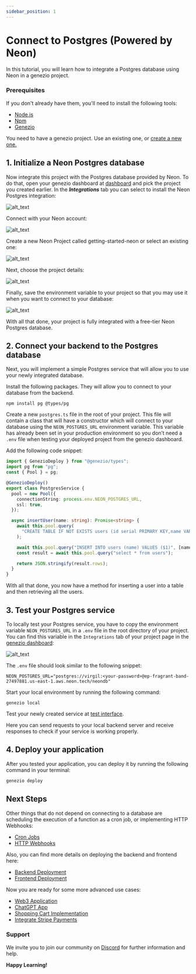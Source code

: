 ```yaml
---
sidebar_position: 1
---
```


# Connect to Postgres (Powered by Neon)

In this tutorial, you will learn how to integrate a Postgres database using Neon in a genezio project.

### Prerequisites

If you don't already have them, you'll need to install the following tools:

- [Node.js](https://nodejs.org/en/download/current)
- [Npm](https://docs.npmjs.com/downloading-and-installing-node-js-and-npm)
- [Genezio](../getting-started)

You need to have a genezio project. Use an existing one, or [create a new one.](../getting-started)

## 1. Initialize a Neon Postgres database

Now integrate this project with the Postgres database provided by Neon. To do that, open your genezio dashboard at [dashboard](https://app.genez.io/dashboard) and pick the project you created earlier. In the _**Integrations**_ tab you can select to install the Neon Postgres integration:

![alt_text](https://genezio.com/posts/neon1.png)

Connect with your Neon account:

![alt_text](https://genezio.com/posts/neon2.png)

Create a new Neon Project called getting-started-neon or select an existing one:

![alt_text](https://genezio.com/posts/neon3.png)

Next, choose the project details:

![alt_text](https://genezio.com/posts/neon4.png)

Finally, save the environment variable to your project so that you may use it when you want to connect to your database:

![alt_text](https://genezio.com/posts/neon5.png)

With all that done, your project is fully integrated with a free-tier Neon Postgres database.

## 2. Connect your backend to the Postgres database

Next, you will implement a simple Postgres service that will allow you to use your newly integrated database.

Install the following packages. They will allow you to connect to your database from the backend.

```fallback
npm install pg @types/pg
```

Create a new `postgres.ts` file in the root of your project. This file will contain a class that will have a constructor which will connect to your database using the `NEON_POSTGRES_URL` environment variable. This variable has already been set in your production environment so you don’t need a `.env` file when testing your deployed project from the genezio dashboard.

Add the following code snippet:

<!-- {% code title="postgres.ts" lineNumbers="true" %} -->

```typescript title="postgres.ts" showLineNumbers
import { GenezioDeploy } from "@genezio/types";
import pg from "pg";
const { Pool } = pg;

@GenezioDeploy()
export class PostgresService {
  pool = new Pool({
    connectionString: process.env.NEON_POSTGRES_URL,
    ssl: true,
  });

  async insertUser(name: string): Promise<string> {
    await this.pool.query(
      "CREATE TABLE IF NOT EXISTS users (id serial PRIMARY KEY,name VARCHAR(255))"
    );

    await this.pool.query("INSERT INTO users (name) VALUES ($1)", [name]);
    const result = await this.pool.query("select * from users");

    return JSON.stringify(result.rows);
  }
}
```

<!-- {% endcode %} -->

With all that done, you now have a method for inserting a user into a table and then retrieving all the users.

## 3. Test your Postgres service

To locally test your Postgres service, you have to copy the environment variable `NEON_POSTGRES_URL` in a `.env` file in the root directory of your project. You can find this variable in the `Integrations` tab of your project page in the [genezio dashboard](https://app.genez.io/):

![alt_text](https://genezio.com/posts/neon6.png)

The `.env` file should look similar to the following snippet:

<!-- {% code title=".env" %} -->

```fallback title=".env"
NEON_POSTGRES_URL="postgres://virgil:<your-password>@ep-fragrant-band-27497881.us-east-1.aws.neon.tech/neondb"
```

<!-- {% endcode %} -->

Start your local environment by running the following command:

```fallback
genezio local
```

Test your newly created service at [test interface](http://localhost:8083/explore).

Here you can send requests to your local backend server and receive responses to check if your service is working properly.

## 4. Deploy your application

After you tested your application, you can deploy it by running the following command in your terminal:

```bash
genezio deploy
```

## Next Steps

Other things that do not depend on connecting to a database are scheduling the execution of a function as a cron job, or implementing HTTP Webhooks:

- [Cron Jobs](../features/cron-methods)
- [HTTP Webhooks](../features/http-methods-webhooks)

Also, you can find more details on deploying the backend and frontend here:

- [Backend Deployment](../features/backend-deployment)
- [Frontend Deployment](../features/frontend-deployment)

Now you are ready for some more advanced use cases:

- [Web3 Application](https://genezio.com/blog/create-your-first-web3-app/)
- [ChatGPT App](https://genezio.com/blog/create-your-first-app-using-chatgpt/)
- [Shopping Cart Implementation](https://genezio.com/blog/implement-a-shopping-cart-using-typescript-redis-and-react/)
- [Integrate Stripe Payments](https://genezio.com/blog/integrate-stripe-payments/)

### Support <a href="#support" id="support"></a>

We invite you to join our community on [Discord](https://discord.gg/uc9H5YKjXv) for further information and help.

**Happy Learning!**
